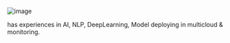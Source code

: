 ### 
![image](https://github.com/IndraniB2020/IndraniB2020/assets/59628314/953f2172-cd49-4af6-9a07-fdd9f1876b18)


has experiences in AI, NLP, DeepLearning, Model deploying in multicloud & monitoring.

